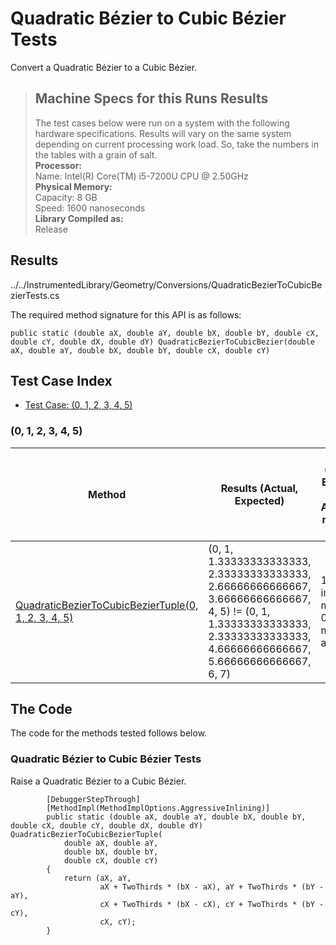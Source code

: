 # Quadratic Bézier to Cubic Bézier Tests

Convert a Quadratic Bézier to a Cubic Bézier.

> ## Machine Specs for this Runs Results
> The test cases below were run on a system with the following hardware specifications. Results will vary on the same system depending on current processing work load. So, take the numbers in the tables with a grain of salt.  
> **Processor:**  
> Name: Intel(R) Core(TM) i5-7200U CPU @ 2.50GHz  
  > **Physical Memory:**  
> Capacity: 8 GB  
> Speed: 1600 nanoseconds  
  > **Library Compiled as:**  
> Release  

## Results

../../InstrumentedLibrary/Geometry/Conversions/QuadraticBezierToCubicBezierTests.cs

The required method signature for this API is as follows:

```CSharp
public static (double aX, double aY, double bX, double bY, double cX, double cY, double dX, double dY) QuadraticBezierToCubicBezier(double aX, double aY, double bX, double bY, double cX, double cY)
```

## Test Case Index

- [Test Case: (0, 1, 2, 3, 4, 5)](#0,-1,-2,-3,-4,-5)

### (0, 1, 2, 3, 4, 5)

| Method | Results (Actual, Expected) | Time (Trials, Elapsed time, Average running time) | Notes |
|---|---|---|---|
| [QuadraticBezierToCubicBezierTuple(0, 1, 2, 3, 4, 5)](#Quadratic-Bézier-to-Cubic-Bézier-Tests) | (0, 1, 1.33333333333333, 2.33333333333333, 2.66666666666667, 3.66666666666667, 4, 5) != (0, 1, 1.33333333333333, 2.33333333333333, 4.66666666666667, 5.66666666666667, 6, 7) | 10000 in 20 ms. 0.002 ms. average |  |

## The Code

The code for the methods tested follows below.

### Quadratic Bézier to Cubic Bézier Tests

Raise a Quadratic Bézier to a Cubic Bézier.  

```CSharp
        [DebuggerStepThrough]
        [MethodImpl(MethodImplOptions.AggressiveInlining)]
        public static (double aX, double aY, double bX, double bY, double cX, double cY, double dX, double dY) QuadraticBezierToCubicBezierTuple(
            double aX, double aY,
            double bX, double bY,
            double cX, double cY)
        {
            return (aX, aY,
                    aX + TwoThirds * (bX - aX), aY + TwoThirds * (bY - aY),
                    cX + TwoThirds * (bX - cX), cY + TwoThirds * (bY - cY),
                    cX, cY);
        }
```

